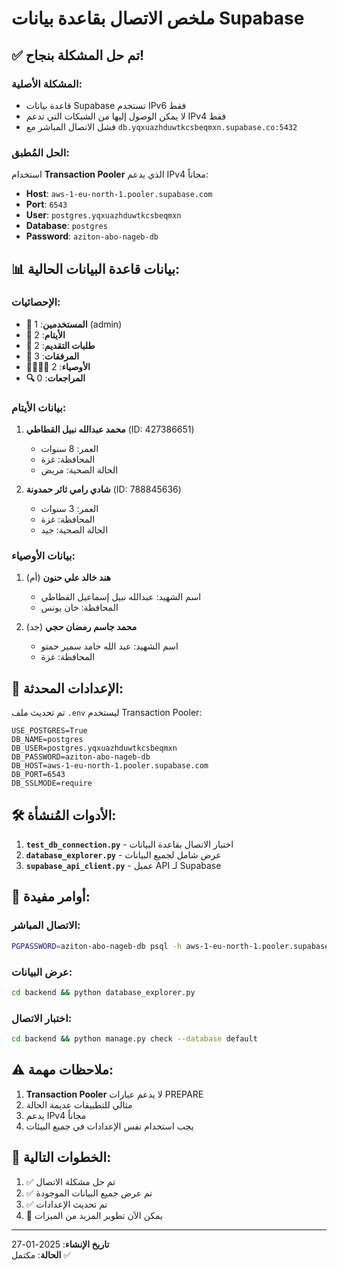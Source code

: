 # ملخص الاتصال بقاعدة بيانات Supabase

## ✅ تم حل المشكلة بنجاح!

### المشكلة الأصلية:
- قاعدة بيانات Supabase تستخدم IPv6 فقط
- لا يمكن الوصول إليها من الشبكات التي تدعم IPv4 فقط
- فشل الاتصال المباشر مع `db.yqxuazhduwtkcsbeqmxn.supabase.co:5432`

### الحل المُطبق:
استخدام **Transaction Pooler** الذي يدعم IPv4 مجاناً:
- **Host**: `aws-1-eu-north-1.pooler.supabase.com`
- **Port**: `6543`
- **User**: `postgres.yqxuazhduwtkcsbeqmxn`
- **Database**: `postgres`
- **Password**: `aziton-abo-nageb-db`

## 📊 بيانات قاعدة البيانات الحالية:

### الإحصائيات:
- **👥 المستخدمين**: 1 (admin)
- **👶 الأيتام**: 2
- **📝 طلبات التقديم**: 2
- **📎 المرفقات**: 3
- **👨‍👩‍👧‍👦 الأوصياء**: 2
- **🔍 المراجعات**: 0

### بيانات الأيتام:
1. **محمد عبدالله نبيل القطاطي** (ID: 427386651)
   - العمر: 8 سنوات
   - المحافظة: غزة
   - الحالة الصحية: مريض

2. **شادي رامي ثائر حمدونة** (ID: 788845636)
   - العمر: 3 سنوات
   - المحافظة: غزة
   - الحالة الصحية: جيد

### بيانات الأوصياء:
1. **هند خالد علي حنون** (أم)
   - اسم الشهيد: عبدالله نبيل إسماعيل القطاطي
   - المحافظة: خان يونس

2. **محمد جاسم رمضان حجي** (جد)
   - اسم الشهيد: عبد الله حامد سمير حمتو
   - المحافظة: غزة

## 🔧 الإعدادات المحدثة:

تم تحديث ملف `.env` ليستخدم Transaction Pooler:

```env
USE_POSTGRES=True
DB_NAME=postgres
DB_USER=postgres.yqxuazhduwtkcsbeqmxn
DB_PASSWORD=aziton-abo-nageb-db
DB_HOST=aws-1-eu-north-1.pooler.supabase.com
DB_PORT=6543
DB_SSLMODE=require
```

## 🛠️ الأدوات المُنشأة:

1. **`test_db_connection.py`** - اختبار الاتصال بقاعدة البيانات
2. **`database_explorer.py`** - عرض شامل لجميع البيانات
3. **`supabase_api_client.py`** - عميل API لـ Supabase

## 📝 أوامر مفيدة:

### الاتصال المباشر:
```bash
PGPASSWORD=aziton-abo-nageb-db psql -h aws-1-eu-north-1.pooler.supabase.com -p 6543 -d postgres -U postgres.yqxuazhduwtkcsbeqmxn
```

### عرض البيانات:
```bash
cd backend && python database_explorer.py
```

### اختبار الاتصال:
```bash
cd backend && python manage.py check --database default
```

## ⚠️ ملاحظات مهمة:

1. **Transaction Pooler** لا يدعم عبارات PREPARE
2. مثالي للتطبيقات عديمة الحالة
3. يدعم IPv4 مجاناً
4. يجب استخدام نفس الإعدادات في جميع البيئات

## 🎯 الخطوات التالية:

1. ✅ تم حل مشكلة الاتصال
2. ✅ تم عرض جميع البيانات الموجودة
3. ✅ تم تحديث الإعدادات
4. 🔄 يمكن الآن تطوير المزيد من الميزات

---
**تاريخ الإنشاء**: 2025-01-27  
**الحالة**: مكتمل ✅
